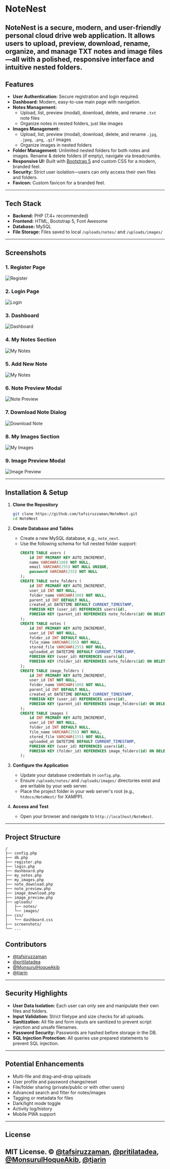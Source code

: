 # NoteNest

NoteNest is a secure, modern, and user-friendly personal cloud drive web application. It allows users to upload, preview, download, rename, organize, and manage TXT notes and image files—all with a polished, responsive interface and intuitive nested folders.
---

## Features

- **User Authentication:** Secure registration and login required.
- **Dashboard:** Modern, easy-to-use main page with navigation.
- **Notes Management:**
  - Upload, list, preview (modal), download, delete, and rename `.txt` note files
  - Organize notes in nested folders, just like images
- **Images Management:**
  - Upload, list, preview (modal), download, delete, and rename `.jpg`, `.jpeg`, `.png`, `.gif` images
  - Organize images in nested folders
- **Folder Management:** Unlimited nested folders for both notes and images. Rename & delete folders (if empty), navigate via breadcrumbs.
- **Responsive UI:** Built with [Bootstrap 5](https://getbootstrap.com/) and custom CSS for a modern, branded feel.
- **Security:** Strict user isolation—users can only access their own files and folders.
- **Favicon:** Custom favicon for a branded feel.

---

## Tech Stack

- **Backend:** PHP (7.4+ recommended)
- **Frontend:** HTML, Bootstrap 5, Font Awesome
- **Database:** MySQL
- **File Storage:** Files saved to local `/uploads/notes/` and `/uploads/images/`

---

## Screenshots

### 1. Register Page

![Register](screenshots/register.jpeg)

### 2. Login Page

![Login](screenshots/login.jpeg)

### 3. Dashboard

![Dashboard](screenshots/dashboard.jpeg)

### 4. My Notes Section

![My Notes](screenshots/my_notes.jpeg)

### 5. Add New Note

![My Notes](screenshots/new_note.jpg)

### 6. Note Preview Modal

![Note Preview](screenshots/note_preview.jpeg)

### 7. Download Note Dialog

![Download Note](screenshots/download_note.png)

### 8. My Images Section

![My Images](screenshots/my_images.jpeg)

### 9. Image Preview Modal

![Image Preview](screenshots/image_preview.jpeg)

---

## Installation & Setup

1. **Clone the Repository**
    ```bash
    git clone https://github.com/tafsiruzzaman/NoteNest.git
    cd NoteNest
    ```

2. **Create Database and Tables**
    - Create a new MySQL database, e.g., `note_nest`.
    - Use the following schema for full nested folder support:
      ```sql
      CREATE TABLE users (
          id INT PRIMARY KEY AUTO_INCREMENT,
          name VARCHAR(100) NOT NULL,
          email VARCHAR(255) NOT NULL UNIQUE,
          password VARCHAR(255) NOT NULL
      );
      CREATE TABLE note_folders (
          id INT PRIMARY KEY AUTO_INCREMENT,
          user_id INT NOT NULL,
          folder_name VARCHAR(100) NOT NULL,
          parent_id INT DEFAULT NULL,
          created_at DATETIME DEFAULT CURRENT_TIMESTAMP,
          FOREIGN KEY (user_id) REFERENCES users(id),
          FOREIGN KEY (parent_id) REFERENCES note_folders(id) ON DELETE CASCADE
      );
      CREATE TABLE notes (
          id INT PRIMARY KEY AUTO_INCREMENT,
          user_id INT NOT NULL,
          folder_id INT DEFAULT NULL,
          file_name VARCHAR(255) NOT NULL,
          stored_file VARCHAR(255) NOT NULL,
          uploaded_at DATETIME DEFAULT CURRENT_TIMESTAMP,
          FOREIGN KEY (user_id) REFERENCES users(id),
          FOREIGN KEY (folder_id) REFERENCES note_folders(id) ON DELETE SET NULL
      );
      CREATE TABLE image_folders (
          id INT PRIMARY KEY AUTO_INCREMENT,
          user_id INT NOT NULL,
          folder_name VARCHAR(100) NOT NULL,
          parent_id INT DEFAULT NULL,
          created_at DATETIME DEFAULT CURRENT_TIMESTAMP,
          FOREIGN KEY (user_id) REFERENCES users(id),
          FOREIGN KEY (parent_id) REFERENCES image_folders(id) ON DELETE CASCADE
      );
      CREATE TABLE images (
          id INT PRIMARY KEY AUTO_INCREMENT,
          user_id INT NOT NULL,
          folder_id INT DEFAULT NULL,
          file_name VARCHAR(255) NOT NULL,
          stored_file VARCHAR(255) NOT NULL,
          uploaded_at DATETIME DEFAULT CURRENT_TIMESTAMP,
          FOREIGN KEY (user_id) REFERENCES users(id),
          FOREIGN KEY (folder_id) REFERENCES image_folders(id) ON DELETE SET NULL
      );
      ```

3. **Configure the Application**
    - Update your database credentials in `config.php`.
    - Ensure `/uploads/notes/` and `/uploads/images/` directories exist and are writable by your web server.
    - Place the project folder in your web server's root (e.g., `htdocs/NoteNest/` for XAMPP).

4. **Access and Test**
    - Open your browser and navigate to `http://localhost/NoteNest`.

---

## Project Structure
```
/
├── config.php              
├── db.php                  
├── register.php            
├── login.php               
├── dashboard.php           
├── my_notes.php            
├── my_images.php           
├── note_download.php       
├── note_preview.php        
├── image_download.php      
├── image_preview.php       
├── uploads/
│   ├── notes/              
│   └── images/             
├── css/
│   └── dashboard.css       
├── screenshots/            
└── ...
```

## Contributors

- [@tafsiruzzaman](https://github.com/tafsiruzzaman)
- [@pritilatadea](https://github.com/pritilatadea)
- [@MonsurulHoqueAkib](https://github.com/MonsurulHoqueAkib)
- [@tjarin](https://github.com/tjarin)

---

## Security Highlights

- **User Data Isolation:** Each user can only see and manipulate their own files and folders.
- **Input Validation:** Strict filetype and size checks for all uploads.
- **Sanitization:** All file and form inputs are sanitized to prevent script injection and unsafe filenames.
- **Password Security:** Passwords are hashed before storage in the DB.
- **SQL Injection Protection:** All queries use prepared statements to prevent SQL injection.

---

## Potential Enhancements

- Multi-file and drag-and-drop uploads
- User profile and password change/reset
- File/folder sharing (private/public or with other users)
- Advanced search and filter for notes/images
- Tagging or metadata for files
- Dark/light mode toggle
- Activity log/history
- Mobile PWA support

---

## License

MIT License. © [@tafsiruzzaman](https://github.com/tafsiruzzaman), [@pritilatadea](https://github.com/pritilatadea), [@MonsurulHoqueAkib](https://github.com/MonsurulHoqueAkib), [@tjarin](https://github.com/tjarin)
---

